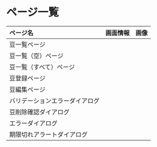 # ページ一覧

| ページ名 | 画面情報 | 画像 |
|:--------|:--------|:----:|
| 豆一覧ページ |  | |
| 豆一覧（空）ページ | | |
| 豆一覧（すべて）ページ ||
| 豆登録ページ |  |  |
| 豆編集ページ |  |  |
| バリデーションエラーダイアログ |  |  |
| 豆削除確認ダイアログ |  |  |
| エラーダイアログ |  |  |
| 期限切れアラートダイアログ |  |  |